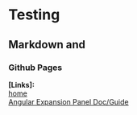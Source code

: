 # Testing  
## Markdown and  
### Github Pages  


**\[Links\]:**  
[home](/../../)  
[Angular Expansion Panel Doc/Guide](CategoryExpansionPanelsDocumentation.md)

